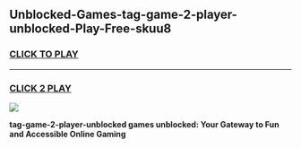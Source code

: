 
## Unblocked-Games-tag-game-2-player-unblocked-Play-Free-skuu8
<h3>
<a href="https://premium76.site?title=tag-game-2-player-unblocked&ref=15A">CLICK TO PLAY</a></h3>
<hr>

<h3>
<a href="https://premium76.site?title=tag-game-2-player-unblocked&ref=15A">CLICK 2 PLAY</a>
  
</h3>

<a href="https://premium76.site?title=tag-game-2-player-unblocked&ref=15A"><img src="https://clearcache.store/games.png"></a>


**tag-game-2-player-unblocked games unblocked: Your Gateway to Fun and Accessible Online Gaming**

